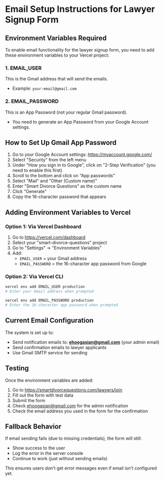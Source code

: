 # Email Setup Instructions for Lawyer Signup Form

## Environment Variables Required

To enable email functionality for the lawyer signup form, you need to add these environment variables to your Vercel project:

### 1. EMAIL_USER
This is the Gmail address that will send the emails.
- Example: `your-email@gmail.com`

### 2. EMAIL_PASSWORD
This is an App Password (not your regular Gmail password).
- You need to generate an App Password from your Google Account settings.

## How to Set Up Gmail App Password

1. Go to your Google Account settings: https://myaccount.google.com/
2. Select "Security" from the left menu
3. Under "How you sign in to Google", click on "2-Step Verification" (you need to enable this first)
4. Scroll to the bottom and click on "App passwords"
5. Select "Mail" and "Other (Custom name)"
6. Enter "Smart Divorce Questions" as the custom name
7. Click "Generate"
8. Copy the 16-character password that appears

## Adding Environment Variables to Vercel

### Option 1: Via Vercel Dashboard
1. Go to https://vercel.com/dashboard
2. Select your "smart-divorce-questions" project
3. Go to "Settings" → "Environment Variables"
4. Add:
   - `EMAIL_USER` = your Gmail address
   - `EMAIL_PASSWORD` = the 16-character app password from Google

### Option 2: Via Vercel CLI
```bash
vercel env add EMAIL_USER production
# Enter your Gmail address when prompted

vercel env add EMAIL_PASSWORD production
# Enter the 16-character app password when prompted
```

## Current Email Configuration

The system is set up to:
- Send notification emails to: **ehoogasian@gmail.com** (your admin email)
- Send confirmation emails to lawyer applicants
- Use Gmail SMTP service for sending

## Testing

Once the environment variables are added:
1. Go to https://smartdivorcequestions.com/lawyers/join
2. Fill out the form with test data
3. Submit the form
4. Check ehoogasian@gmail.com for the admin notification
5. Check the email address you used in the form for the confirmation

## Fallback Behavior

If email sending fails (due to missing credentials), the form will still:
- Show success to the user
- Log the error in the server console
- Continue to work (just without sending emails)

This ensures users don't get error messages even if email isn't configured yet.